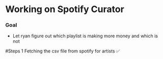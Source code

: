 # Working on Spotify Curator
### Goal
* Let ryan figure out which playlist is making more money and which is not

#Steps 1
Fetching the csv file from spotify for artists ✅
